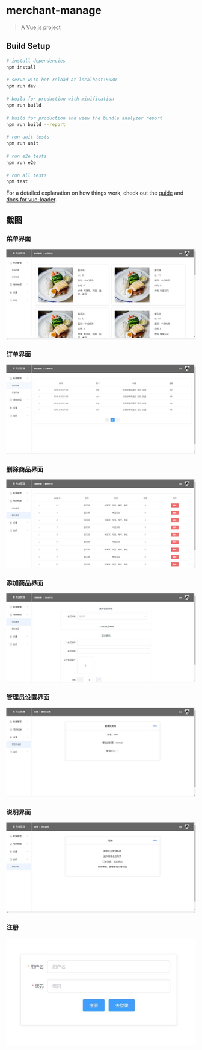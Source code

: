# merchant-manage

> A Vue.js project

## Build Setup

``` bash
# install dependencies
npm install

# serve with hot reload at localhost:8080
npm run dev

# build for production with minification
npm run build

# build for production and view the bundle analyzer report
npm run build --report

# run unit tests
npm run unit

# run e2e tests
npm run e2e

# run all tests
npm test
```

For a detailed explanation on how things work, check out the [guide](http://vuejs-templates.github.io/webpack/) and [docs for vue-loader](http://vuejs.github.io/vue-loader).

## 截图

### 菜单界面
![](./screenshots/451318139317041912.jpg)
### 订单界面
![](./screenshots/522328803900297144.jpg)
### 删除商品界面
![](./screenshots/122842421538190061.jpg)
### 添加商品界面
![](./screenshots/761260443343751760.jpg)
### 管理员设置界面
![](./screenshots/47216768984532848.jpg)
### 说明界面
![](./screenshots/111972737140426284.jpg)
### 注册
![](./screenshots/752196389758269645.jpg)

